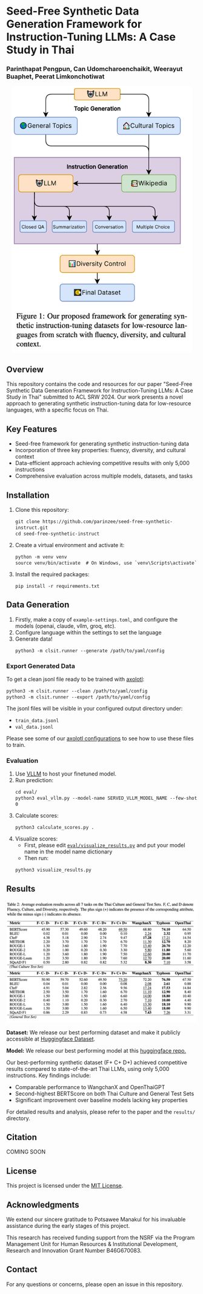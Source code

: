 # Seed-Free Synthetic Data Generation Framework for Instruction-Tuning LLMs: A Case Study in Thai
### Parinthapat Pengpun, Can Udomcharoenchaikit, Weerayut Buaphet, Peerat Limkonchotiwat

<p align="center">
  <img height="700" src="https://github.com/parinzee/seed-free-synthetic-instruct/blob/main/pipeline.png?raw=true">
</p>

## Overview

This repository contains the code and resources for our paper "Seed-Free Synthetic Data Generation Framework for Instruction-Tuning LLMs: A Case Study in Thai" submitted to ACL SRW 2024. Our work presents a novel approach to generating synthetic instruction-tuning data for low-resource languages, with a specific focus on Thai.

## Key Features

- Seed-free framework for generating synthetic instruction-tuning data
- Incorporation of three key properties: fluency, diversity, and cultural context
- Data-efficient approach achieving competitive results with only 5,000 instructions
- Comprehensive evaluation across multiple models, datasets, and tasks

## Installation

1. Clone this repository:
   ```
   git clone https://github.com/parinzee/seed-free-synthetic-instruct.git
   cd seed-free-synthetic-instruct
   ```

2. Create a virtual environment and activate it:
   ```
   python -m venv venv
   source venv/bin/activate  # On Windows, use `venv\Scripts\activate`
   ```

3. Install the required packages:
   ```
   pip install -r requirements.txt
   ```

## Data Generation

1. Firstly, make a copy of `example-settings.toml`, and configure the models (openai, claude, vllm, groq, etc).
2. Configure language within the settings to set the language
3. Generate data!
   ```
   python3 -m clsit.runner --generate /path/to/yaml/config
   ```

### Export Generated Data
To get a clean jsonl file ready to be trained with [axolotl](https://github.com/OpenAccess-AI-Collective/axolotl):
   ```
   python3 -m clsit.runner --clean /path/to/yaml/config
   python3 -m clsit.runner --export /path/to/yaml/config
   ```
The jsonl files will be visible in your configured output directory under:
- `train_data.jsonl`
- `val_data.jsonl`

Please see some of our [axolotl configurations](https://github.com/parinzee/seed-free-synthetic-instruct/tree/main/configs) to see how to use these files to train.

### Evaluation


1. Use [VLLM](https://github.com/vllm-project/vllm) to host your finetuned model.
2. Run prediction:
   ```
   cd eval/
   python3 eval_vllm.py --model-name SERVED_VLLM_MODEL_NAME --few-shot 0
   ```
3. Calculate scores:
   ```
   python3 calculate_scores.py .
   ```
4. Visualize scores:
   - First, please edit [`eval/visualize_results.py`](https://github.com/parinzee/seed-free-synthetic-instruct/blob/main/eval/visualize_results.py) and put your model name in the model name dictionary
   - Then run:
   ```
   python3 visualize_results.py
   ```

## Results
![Results Table](https://github.com/parinzee/seed-free-synthetic-instruct/blob/main/table.png?raw=true])

**Dataset:** We release our best performing dataset and make it publicly accessible at [Huggingface Dataset](https://huggingface.co/datasets/parinzee/seed-free-synthetic-instruct-thai-v1?row=0).

**Model:** We release our best performing model at this [huggingface repo.](https://huggingface.co/parinzee/llama3-seed-free-synthetic-instruct-fcd-8b)

Our best-performing synthetic dataset (F+ C+ D+) achieved competitive results compared to state-of-the-art Thai LLMs, using only 5,000 instructions. Key findings include:

- Comparable performance to WangchanX and OpenThaiGPT
- Second-highest BERTScore on both Thai Culture and General Test Sets
- Significant improvement over baseline models lacking key properties

For detailed results and analysis, please refer to the paper and the `results/` directory.

## Citation

COMING SOON

## License

This project is licensed under the [MIT License](LICENSE).

## Acknowledgments
We extend our sincere gratitude to Potsawee Manakul for his invaluable assistance during the early stages of this project. 

This research has received funding support from the NSRF via the Program Management Unit for Human Resources \& Institutional Development, Research and Innovation Grant Number B46G670083.

## Contact

For any questions or concerns, please open an issue in this repository.
